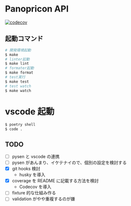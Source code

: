 # Panopricon API

[![codecov](https://codecov.io/gh/yuya-okada527/panopticon-api/branch/develop/graph/badge.svg?token=TOP597U2QH)](https://codecov.io/gh/yuya-okada527/panopticon-api)

## 起動コマンド

```bash
# 開発環境起動
$ make
# linter起動
$ make lint
# formater起動
$ make format
# test実行
$ make test
# test watch
$ make watch
```

# vscode 起動

```bash
$ poetry shell
$ code .
```

## TODO

- [ ] pysen と vscode の連携
- [ ] pysen があんまり、イケテナイので、個別の設定を検討する
- [x] git hooks 検討
  - husky を導入
- [x] coverage を README に記載する方法を検討
  - Codecov を導入
- [ ] fixture 的な仕組み作る
- [ ] validation がやや重複するのが嫌

